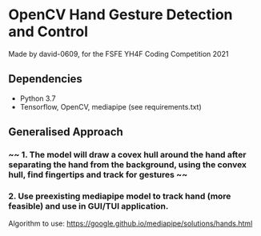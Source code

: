 # OpenCV Hand Gesture Detection and Control
Made by david-0609, for the FSFE YH4F Coding Competition 2021

## Dependencies
- Python 3.7
- Tensorflow, OpenCV, mediapipe (see requirements.txt)


## Generalised Approach
### ~~ 1. The model will draw a covex hull around the hand after separating the hand from the background, using the convex hull, find fingertips and track for gestures ~~
### 2. Use preexisting mediapipe model to track hand (more feasible) and use in GUI/TUI application.
Algorithm to use: https://google.github.io/mediapipe/solutions/hands.html
